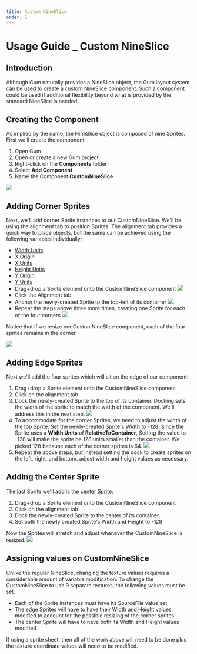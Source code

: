 ```yaml
---
title: Custom NineSlice
order: 1
---
```


# Usage Guide \_ Custom NineSlice

## Introduction

Although Gum naturally provides a NineSlice object, the Gum layout system can be used to create a custom NineSlice component. Such a component could be used if additional flexibility beyond what is provided by the standard NineSlice is needed.

## Creating the Component

As implied by the name, the NineSlice object is composed of nine Sprites. First we'll create the component:

1. Open Gum
2. Open or create a new Gum project
3. Right-click on the **Components** folder
4. Select **Add Component**
5. Name the Component **CustomNineSlice**

![](../.gitbook/assets/CustomNineSlice1.PNG)

## Adding Corner Sprites

Next, we'll add corner Sprite instances to our CustomNineSlice. We'll be using the alignment tab to position Sprites. The alignment tab provides a quick way to place objects, but the same can be achieved using the following variables individually:

* [Width Units](https://github.com/vchelaru/Gum/tree/8c293a405185cca0e819b810220de684b436daf9/docs/Examples/Width-Units/README.md)
* [X Origin](https://github.com/vchelaru/Gum/tree/8c293a405185cca0e819b810220de684b436daf9/docs/Examples/X-Origin/README.md)
* [X Units](https://github.com/vchelaru/Gum/tree/8c293a405185cca0e819b810220de684b436daf9/docs/Examples/X-Units/README.md)
* [Height Units](https://github.com/vchelaru/Gum/tree/8c293a405185cca0e819b810220de684b436daf9/docs/Examples/Height-Units/README.md)
* [Y Origin](https://github.com/vchelaru/Gum/tree/8c293a405185cca0e819b810220de684b436daf9/docs/Examples/Y-Origin/README.md)
* [Y Units](https://github.com/vchelaru/Gum/tree/8c293a405185cca0e819b810220de684b436daf9/docs/Examples/Y-Units/README.md)
* Drag+drop a Sprite element onto the CustomNineSlice component ![](../.gitbook/assets/DragDropSprite.png)
* Click the Alignment tab
* Anchor the newly-created Sprite to the top-left of its container ![](../.gitbook/assets/AnchorTopLeft.png)
* Repeat the steps above three more times, creating one Sprite for each of the four corners ![](../.gitbook/assets/FourCornerSprites.PNG)

Notice that if we resize our CustomNineSlice component, each of the four sprites remains in the corner.

![](../.gitbook/assets/CustomNineSliceResized.PNG)

## Adding Edge Sprites

Next we'll add the four sprites which will sit on the edge of our component:

1. Drag+drop a Sprite element onto the CustomNineSlice component
2. Click on the alignment tab
3. Dock the newly-created Sprite to the top of its container. Docking sets the width of the sprite to match the width of the component. We'll address this in the next step. ![](../.gitbook/assets/DockTop.png)
4. To accommodate for the corner Sprites, we need to adjust the width of the top Sprite. Set the newly-created Sprite's Width to -128. Since the Sprite uses a **Width Units** of **RelativeToContainer**, Setting the value to -128 will make the sprite be 128 units smaller than the container. We picked 128 because each of the corner sprites is 64. ![](../.gitbook/assets/TopStretched.PNG)
5. Repeat the above steps, but instead setting the dock to create sprites on the left, right, and bottom. adjust width and height values as necessary.

## Adding the Center Sprite

The last Sprite we'll add is the center Sprite:

1. Drag+drop a Sprite element onto the CustomNineSlice component
2. Click on the alignment tab
3. Dock the newly-created Sprite to the center of its container. 
4. Set both the newly created Sprite's Width and Height to -128

Now the Sprites will stretch and adjust whenever the CustomNineSlice is resized. ![](../.gitbook/assets/CustomNineSliceResize.gif)

## Assigning values on CustomNineSlice

Unlike the regular NineSlice, changing the texture values requires a considerable amount of variable modification. To change the CustomNineSlice to use 9 separate textures, the following values must be set:

* Each of the Sprite instances must have its SourceFile value set
* The edge Sprites will have to have their Width and Height values modified to account for the possible resizing of the corner sprites
* The center Sprite will have to have both its Width and Height values modified

If using a sprite sheet, then all of the work above will need to be done plus the texture coordinate values will need to be modified.

